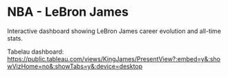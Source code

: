 # NBA - LeBron James

Interactive dashboard showing LeBron James career evolution and all-time stats.

Tabelau dashboard: https://public.tableau.com/views/KingJames/PresentView?:embed=y&:showVizHome=no&:showTabs=y&:device=desktop
